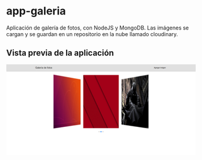 # app-galeria
Aplicación de galería de fotos, con NodeJS y MongoDB. Las imágenes se cargan y se guardan en un repositorio en la nube llamado cloudinary.
## Vista previa de la aplicación
![Sin título](docs/galleria.png "Vista previa de la aplicación")